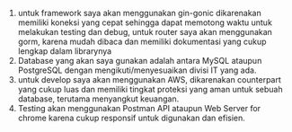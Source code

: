 1. untuk framework saya akan menggunakan gin-gonic dikarenakan memiliki koneksi yang cepat sehingga dapat memotong waktu untuk melakukan testing dan debug, untuk router saya akan menggunakan gorm, karena mudah dibaca dan memiliki dokumentasi yang cukup lengkap dalam librarynya
2. Database yang akan saya gunakan adalah antara MySQL ataupun PostgreSQL dengan mengikuti/menyesuaikan divisi IT yang ada.
3. untuk develop saya akan menggunakan AWS, dikarenakan counterpart yang cukup luas dan memiliki tingkat proteksi yang aman untuk sebuah database, terutama menyangkut keuangan.
4. Testing akan menggunakan Postman API ataupun Web Server for chrome karena cukup responsif untuk digunakan dan efisien.
